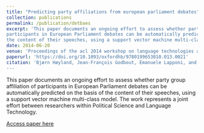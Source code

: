 ```yaml
---
title: "Predicting party affiliations from european parliament debates"
collection: publications
permalink: /publication/detbaes
excerpt: 'This paper documents an ongoing effort to assess whether party group affiliation of 
participants in European Parliament debates can be automatically predicted on the basis of 
the content of their speeches, using a support vector machine multi-class model. '
date: 2014-06-20
venue: 'Proceedings of the acl 2014 workshop on language technologies and computational social science'
paperurl: 'https://doi.org/10.1093/oxfordhb/9780199653010.013.0021'
citation: 'Bjørn Høyland, Jean-François Godbout, Emanuele Lapponi, and Erik Velldal (2014).&quot;Predicting party affiliations from european parliament debates.&quot;<i>Proceedings of the acl 2014 workshop on language technologies and computational social science</i>.
---
```

This paper documents an ongoing effort to assess whether party group affiliation of 
participants in European Parliament debates can be automatically predicted on the basis of 
the content of their speeches, using a support vector machine multi-class model. The work 
represents a joint effort between researchers within Political Science and Language 
Technology.

[Access paper  here](http://www.aclweb.org/anthology/W14-2516)

